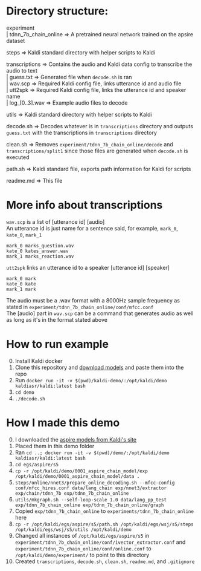 
# Directory structure:

experiment  
| tdnn_7b_chain_online => A pretrained neural network trained on the apsire dataset

steps => Kaldi standard directory with helper scripts to Kaldi  

transcriptions => Contains the audio and Kaldi data config to transcribe the audio to text  
| guess.txt => Generated file when `decode.sh` is ran  
| wav.scp => Required Kaldi config file, links utterance id and audio file  
| utt2spk => Required Kaldi config file, links the utterance id and speaker name  
| log_[0..3].wav => Example audio files to decode  

utils => Kaldi standard directory with helper scripts to Kaldi  

decode.sh => Decodes whatever is in `transcriptions` directory and outputs `guess.txt` with the transcriptions in `transcriptions` directory  

clean.sh => Removes `experiment/tdnn_7b_chain_online/decode` and `transcriptions/split1` since those files are generated when `decode.sh` is executed   

path.sh => Kaldi standard file, exports path information for Kaldi for scripts  

readme.md => This file

# More info about transcriptions
`wav.scp` is a list of [utterance id] [audio]  
An utterance id is just name for a sentence said, for example, `mark_0`, `kate_0`, `mark_1`
```
mark_0 marks_question.wav
kate_0 kates_answer.wav
mark_1 marks_reaction.wav
```
`utt2spk` links an utterance id to a speaker [utterance id] [speaker]
```
mark_0 mark
kate_0 kate
mark_1 mark
```
The audio must be a .wav format with a 8000Hz sample frequency as stated in `experiment/tdnn_7b_chain_online/conf/mfcc.conf`  
The [audio] part in `wav.scp` can be a command that generates audio as well as long as it's in the format stated above

# How to run example
0. Install Kaldi docker
1. Clone this repository and [download models](https://drive.google.com/open?id=1MdvtLku_w_nG0VT1qTUfPXNGpjnTlfeo) and paste them into the repo
2. Run `docker run -it -v $(pwd)/kaldi-demo/:/opt/kaldi/demo kaldiasr/kaldi:latest bash`
3. `cd demo`
4. `./decode.sh`

# How I made this demo
0. I downloaded the [aspire models from Kaldi's site](kaldi-asr.org/models/1/0001_aspire_chain_model.tar.gz)
1. Placed them in this demo folder
2. Ran `cd ..; docker run -it -v $(pwd)/demo/:/opt/kaldi/demo kaldiasr/kaldi:latest bash`
3. `cd egs/aspire/s5`
4. `cp -r /opt/kaldi/demo/0001_aspire_chain_model/exp /opt/kaldi/demo/0001_aspire_chain_model/data .`
5. `steps/online/nnet3/prepare_online_decoding.sh --mfcc-config conf/mfcc_hires.conf data/lang_chain exp/nnet3/extractor exp/chain/tdnn_7b exp/tdnn_7b_chain_online`
6. `utils/mkgraph.sh --self-loop-scale 1.0 data/lang_pp_test exp/tdnn_7b_chain_online exp/tdnn_7b_chain_online/graph`
7. Copied `exp/tdnn_7b_chain_online` to `experiments/tdnn_7b_chain_online` here
8. `cp -r /opt/kaldi/egs/aspire/s5/path.sh /opt/kaldi/egs/wsj/s5/steps /opt/kaldi/egs/wsj/s5/utils /opt/kaldi/demo`
9. Changed all instances of `/opt/kaldi/egs/aspire/s5` in `experiment/tdnn_7b_chain_online/conf/ivector_extractor.conf` and  `experiment/tdnn_7b_chain_online/conf/online.conf` to `/opt/kaldi/demo/experiment/` to point to this directory
10. Created `transcriptions`, `decode.sh`, `clean.sh`, `readme.md`, and `.gitignore`
